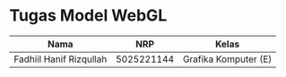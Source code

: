 # Tugas Model WebGL
| Nama           | NRP        | Kelas     |
| ---            | ---        | ----------|
| Fadhiil Hanif Rizqullah | 5025221144 | Grafika Komputer (E) |
